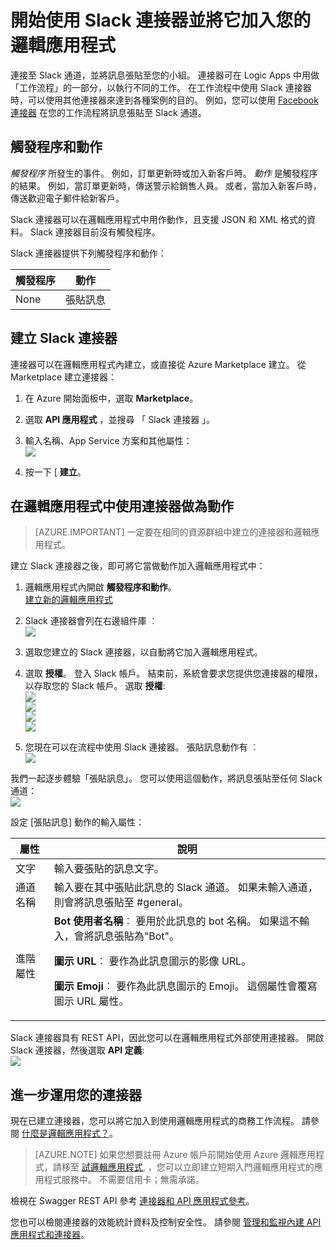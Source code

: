 <properties 
    pageTitle="在 Logic Apps 中使用 Slack 連接器 | Microsoft Azure App Service"
    description="如何建立並設定 Slack 連接器或 API 應用程式，並在 Azure App Service 的邏輯應用程式中使用它"
    authors="rajeshramabathiran" 
    manager="dwrede" 
    editor="" 
    services="app-service\logic" 
    documentationCenter=""/>

<tags
    ms.service="app-service-logic"
    ms.workload="integration"
    ms.tgt_pltfrm="na"
    ms.devlang="na"
    ms.topic="article"
    ms.date="11/11/2015"
    ms.author="rajram"/>

# 開始使用 Slack 連接器並將它加入您的邏輯應用程式
連接至 Slack 通道，並將訊息張貼至您的小組。 連接器可在 Logic Apps 中用做「工作流程」的一部分，以執行不同的工作。 在工作流程中使用 Slack 連接器時，可以使用其他連接器來達到各種案例的目的。 例如，您可以使用 [Facebook 連接器](app-service-logic-connector-facebook.md) 在您的工作流程將訊息張貼至 Slack 通道。 

## 觸發程序和動作
*觸發程序* 所發生的事件。 例如，訂單更新時或加入新客戶時。  *動作* 是觸發程序的結果。 例如，當訂單更新時，傳送警示給銷售人員。 或者，當加入新客戶時，傳送歡迎電子郵件給新客戶。 

Slack 連接器可以在邏輯應用程式中用作動作，且支援 JSON 和 XML 格式的資料。 Slack 連接器目前沒有觸發程序。 

Slack 連接器提供下列觸發程序和動作： 

觸發程序 | 動作
--- | ---
None | 張貼訊息

## 建立 Slack 連接器
連接器可以在邏輯應用程式內建立，或直接從 Azure Marketplace 建立。 從 Marketplace 建立連接器： 

1. 在 Azure 開始面板中，選取 **Marketplace**。
2. 選取 **API 應用程式** ，並搜尋 「 Slack 連接器 」。
3. 輸入名稱、App Service 方案和其他屬性：  
![][1] 

4. 按一下 [ **建立**。 

## 在邏輯應用程式中使用連接器做為動作

> [AZURE.IMPORTANT] 一定要在相同的資源群組中建立的連接器和邏輯應用程式。 

建立 Slack 連接器之後，即可將它當做動作加入邏輯應用程式中： 

1.  邏輯應用程式內開啟 **觸發程序和動作**。  
    [建立新的邏輯應用程式](app-service-logic-create-a-logic-app.md)

2.  Slack 連接器會列在右邊組件庫 ︰  
![][2]

3.  選取您建立的 Slack 連接器，以自動將它加入邏輯應用程式。 
4.  選取 **授權**。 登入 Slack 帳戶。 結束前，系統會要求您提供您連接器的權限，以存取您的 Slack 帳戶。 選取 **授權**:  
![][3]  
![][4]  
![][5]  
![][6]  
    
5.  您現在可以在流程中使用 Slack 連接器。 張貼訊息動作有 ︰  
![][7]


我們一起逐步體驗「張貼訊息」。 您可以使用這個動作，將訊息張貼至任何 Slack 通道：  
![][8]

設定 [張貼訊息] 動作的輸入屬性：

屬性 | 說明
--- | ---
文字 | 輸入要張貼的訊息文字。
通道名稱 | 輸入要在其中張貼此訊息的 Slack 通道。 如果未輸入通道，則會將訊息張貼至 #general。
進階屬性 | **Bot 使用者名稱**︰ 要用於此訊息的 bot 名稱。 如果這不輸入，會將訊息張貼為"Bot"。<p><p>**圖示 URL**︰ 要作為此訊息圖示的影像 URL。<p><p>**圖示 Emoji**︰ 要作為此訊息圖示的 Emoji。 這個屬性會覆寫圖示 URL 屬性。


Slack 連接器具有 REST API，因此您可以在邏輯應用程式外部使用連接器。 開啟 Slack 連接器，然後選取 **API 定義**:  
![][9]


## 進一步運用您的連接器
現在已建立連接器，您可以將它加入到使用邏輯應用程式的商務工作流程。 請參閱 [什麼是邏輯應用程式？](app-service-logic-what-are-logic-apps.md)。

>[AZURE.NOTE] 如果您想要註冊 Azure 帳戶前開始使用 Azure 邏輯應用程式，請移至 [試邏輯應用程式](https://tryappservice.azure.com/?appservice=logic), ，您可以立即建立短期入門邏輯應用程式的應用程式服務中。 不需要信用卡；無需承諾。

檢視在 Swagger REST API 參考 [連接器和 API 應用程式參考](http://go.microsoft.com/fwlink/p/?LinkId=529766)。

您也可以檢閱連接器的效能統計資料及控制安全性。 請參閱 [管理和監視內建 API 應用程式和連接器](app-service-logic-monitor-your-connectors.md)。


<!-- Image reference -->
[1]: ./media/app-service-logic-connector-slack/img1.PNG
[2]: ./media/app-service-logic-connector-slack/img2.PNG
[3]: ./media/app-service-logic-connector-slack/img3.PNG
[4]: ./media/app-service-logic-connector-slack/img4.PNG
[5]: ./media/app-service-logic-connector-slack/img5.PNG
[6]: ./media/app-service-logic-connector-slack/img6.PNG
[7]: ./media/app-service-logic-connector-slack/img7.PNG
[8]: ./media/app-service-logic-connector-slack/img8.PNG
[9]: ./media/app-service-logic-connector-slack/img9.PNG


